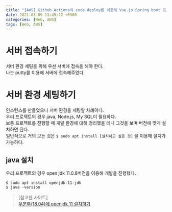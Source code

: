 ```yaml
---
title: "[AWS] Github Actions와 code deploy를 이용해 Vue.js-Spring boot 프로젝트 배포하기(2)(쓰는중)"
date: 2021-03-09 13:49:22 +0900
categories: [Web, AWS]
tags: [Web, AWS]
---
```


# 서버 접속하기
서버 환경 세팅을 위해 우선 서버에 접속을 해야 한다.   
나는 putty를 이용해 서버에 접속해주었다.   

# 서버 환경 세팅하기
인스턴스를 만들었으니 서버 환경을 세팅할 차례이다.   
우리 프로젝트의 경우 java, Node.js, My SQL이 필요하다.   
보통 프로젝트를 진행할 때 개발 환경에 대해 정리했을 테니 그것을 보며 버전에 맞게 설치하면 된다.   
일반적으로 거의 모든 것은 `$ sudo apt install [설치하고 싶은 것]` 을 이용해 설치가 가능하다.      

## java 설치
우리 프로젝트의 경우 open jdk 11.0.8버전을 이용해 개발을 진행했다.   
```
$ sudo apt install openjdk-11-jdk
$ java -version
```


> [참고한 사이트]   
> [우분투(18.04)에 openjdk 11 설치하기](https://triest.tistory.com/48)   